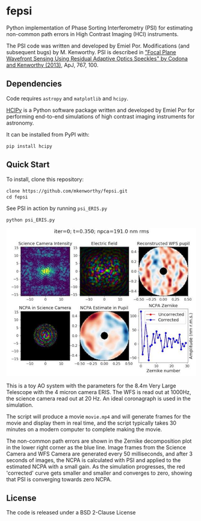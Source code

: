 # fepsi

Python implementation of Phase Sorting Interferometry (PSI) for estimating non-common path errors in High Contrast Imaging (HCI) instruments.

The PSI code was written and developed by Emiel Por. Modifications (and subsequent bugs) by M. Kenworthy. PSI is described in ["Focal Plane Wavefront Sensing Using Residual Adaptive Optics Speckles" by Codona and Kenworthy (2013)](https://home.strw.leidenuniv.nl/~kenworthy/_media/papers:2013apj...767..100c.pdf), ApJ, 767, 100.

## Dependencies

Code requires `astropy` and `matplotlib` and `hcipy`.

[HCIPy](https://github.com/ehpor/hcipy) is a Python software package written and developed by Emiel Por for performing end-to-end simulations of high contrast imaging instruments for astronomy.

It can be installed from PyPI with:
```
pip install hcipy
```

## Quick Start

To install, clone this repository:
```
clone https://github.com/mkenworthy/fepsi.git
cd fepsi
```

See PSI in action by running `psi_ERIS.py`
```
python psi_ERIS.py
```

![Image from psi_ERIS.py simulation](PSI.jpg)

This is a toy AO system with the parameters for the 8.4m Very Large Telescope with the 4 micron camera ERIS. The WFS is read out at 1000Hz, the science camera read out at 20 Hz. An ideal coronagraph is used in the simulation.

The script will produce a movie `movie.mp4` and will generate frames for the movie and display them in real time, and the script typically takes 30 minutes on a modern computer to complete making the movie.

The non-common path errors are shown in the Zernike decomposition plot in the lower right corner as the blue line. Image frames from the Science Camera and WFS Camera are generated every 50 milliseconds, and after 3 seconds of images, the NCPA is calculated with PSI and applied to the estimated NCPA with a small gain. As the simulation progresses, the red 'corrected' curve gets smaller and smaller and converges to zero, showing that PSI is converging towards zero NCPA.

## License

The code is released under a BSD 2-Clause License

